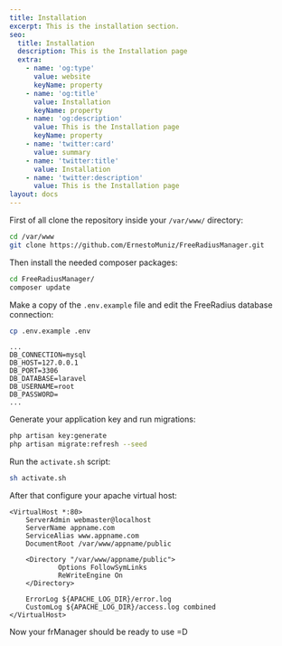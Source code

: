 ```yaml
---
title: Installation
excerpt: This is the installation section.
seo:
  title: Installation
  description: This is the Installation page
  extra:
    - name: 'og:type'
      value: website
      keyName: property
    - name: 'og:title'
      value: Installation
      keyName: property
    - name: 'og:description'
      value: This is the Installation page
      keyName: property
    - name: 'twitter:card'
      value: summary
    - name: 'twitter:title'
      value: Installation
    - name: 'twitter:description'
      value: This is the Installation page
layout: docs
---
```


First of all clone the repository inside your `/var/www/` directory:
```bash
cd /var/www
git clone https://github.com/ErnestoMuniz/FreeRadiusManager.git
```
Then install the needed composer packages:
```bash
cd FreeRadiusManager/
composer update
```
Make a copy of the `.env.example` file and edit the FreeRadius database connection:
```bash
cp .env.example .env
```
```env
...
DB_CONNECTION=mysql
DB_HOST=127.0.0.1
DB_PORT=3306
DB_DATABASE=laravel
DB_USERNAME=root
DB_PASSWORD=
...
```
Generate your application key and run migrations:
```bash
php artisan key:generate
php artisan migrate:refresh --seed
```
Run the `activate.sh` script:
```bash
sh activate.sh
```
After that configure your apache virtual host:
```config
<VirtualHost *:80>
    ServerAdmin webmaster@localhost
    ServerName appname.com
    ServiceAlias www.appname.com
    DocumentRoot /var/www/appname/public

    <Directory "/var/www/appname/public">
            Options FollowSymLinks
            ReWriteEngine On
    </Directory>

    ErrorLog ${APACHE_LOG_DIR}/error.log
    CustomLog ${APACHE_LOG_DIR}/access.log combined
</VirtualHost>
```
Now your frManager should be ready to use =D